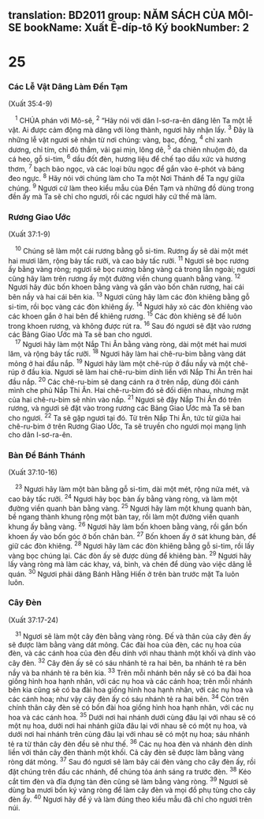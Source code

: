 translation: BD2011
group: NĂM SÁCH CỦA MÔI-SE
bookName: Xuất Ê-díp-tô Ký 
bookNumber: 2
-------

<div class="title"><h1>25</h1><h3>Các Lễ Vật Dâng Làm Ðền Tạm</h3><p>(Xuất 35:4-9)</p></div>
<span class="verse xu_25_1"> <sup>1</sup> CHÚA phán với Mô-sê, </span>
<span class="verse xu_25_2"><sup>2</sup> “Hãy nói với dân I-sơ-ra-ên dâng lên Ta một lễ vật. Ai được cảm động mà dâng với lòng thành, ngươi hãy nhận lấy. </span>
<span class="verse xu_25_3"><sup>3</sup> Ðây là những lễ vật ngươi sẽ nhận từ nơi chúng: vàng, bạc, đồng, </span>
<span class="verse xu_25_4"><sup>4</sup> chỉ xanh dương, chỉ tím, chỉ đỏ thắm, vải gai mịn, lông dê, </span>
<span class="verse xu_25_5"><sup>5</sup> da chiên nhuộm đỏ, da cá heo, gỗ si-tim, </span>
<span class="verse xu_25_6"><sup>6</sup> dầu đốt đèn, hương liệu để chế tạo dầu xức và hương thơm, </span>
<span class="verse xu_25_7"><sup>7</sup> bạch bảo ngọc, và các loại bửu ngọc để gắn vào ê-phót và bảng đeo ngực. </span>
<span class="verse xu_25_8"><sup>8</sup> Hãy nói với chúng làm cho Ta một Nơi Thánh để Ta ngự giữa chúng.</span>
<span class="verse xu_25_9"><sup>9</sup> Ngươi cứ làm theo kiểu mẫu của Ðền Tạm và những đồ dùng trong đền ấy mà Ta sẽ chỉ cho ngươi, rồi các ngươi hãy cứ thế mà làm.<br/></span>
<div class="title"><h3>Rương Giao Ước</h3><p>(Xuất 37:1-9)</p></div>
<span class="verse xu_25_10"> <sup>10</sup> Chúng sẽ làm một cái rương bằng gỗ si-tim. Rương ấy sẽ dài một mét hai mươi lăm, rộng bảy tấc rưỡi, và cao bảy tấc rưỡi. </span>
<span class="verse xu_25_11"><sup>11</sup> Ngươi sẽ bọc rương ấy bằng vàng ròng; ngươi sẽ bọc rương bằng vàng cả trong lẫn ngoài; ngươi cũng hãy làm trên rương ấy một đường viền chung quanh bằng vàng. </span>
<span class="verse xu_25_12"><sup>12</sup> Ngươi hãy đúc bốn khoen bằng vàng và gắn vào bốn chân rương, hai cái bên nầy và hai cái bên kia. </span>
<span class="verse xu_25_13"><sup>13</sup> Ngươi cũng hãy làm các đòn khiêng bằng gỗ si-tim, rồi bọc vàng các đòn khiêng ấy. </span>
<span class="verse xu_25_14"><sup>14</sup> Ngươi hãy xỏ các đòn khiêng vào các khoen gắn ở hai bên để khiêng rương. </span>
<span class="verse xu_25_15"><sup>15</sup> Các đòn khiêng sẽ để luôn trong khoen rương, và không được rút ra. </span>
<span class="verse xu_25_16"><sup>16</sup> Sau đó ngươi sẽ đặt vào rương các Bảng Giao Ước mà Ta sẽ ban cho ngươi.<br/></span>
<span class="verse xu_25_17"> <sup>17</sup> Ngươi hãy làm một Nắp Thi Ân bằng vàng ròng, dài một mét hai mươi lăm, và rộng bảy tấc rưỡi. </span>
<span class="verse xu_25_18"><sup>18</sup> Ngươi hãy làm hai chê-ru-bim bằng vàng dát mỏng ở hai đầu nắp. </span>
<span class="verse xu_25_19"><sup>19</sup> Ngươi hãy làm một chê-rúp ở đầu nầy và một chê-rúp ở đầu kia. Ngươi sẽ làm hai chê-ru-bim dính liền với Nắp Thi Ân trên hai đầu nắp. </span>
<span class="verse xu_25_20"><sup>20</sup> Các chê-ru-bim sẽ dang cánh ra ở trên nắp, dùng đôi cánh mình che phủ Nắp Thi Ân. Hai chê-ru-bim đó sẽ đối diện nhau, nhưng mặt của hai chê-ru-bim sẽ nhìn vào nắp. </span>
<span class="verse xu_25_21"><sup>21</sup> Ngươi sẽ đậy Nắp Thi Ân đó trên rương, và ngươi sẽ đặt vào trong rương các Bảng Giao Ước mà Ta sẽ ban cho ngươi. </span>
<span class="verse xu_25_22"><sup>22</sup> Ta sẽ gặp ngươi tại đó. Từ trên Nắp Thi Ân, tức từ giữa hai chê-ru-bim ở trên Rương Giao Ước, Ta sẽ truyền cho ngươi mọi mạng lịnh cho dân I-sơ-ra-ên.<br/></span>
<div class="title"><h3>Bàn Ðể Bánh Thánh</h3><p>(Xuất 37:10-16)</p></div>
<span class="verse xu_25_23"> <sup>23</sup> Ngươi hãy làm một bàn bằng gỗ si-tim, dài một mét, rộng nửa mét, và cao bảy tấc rưỡi. </span>
<span class="verse xu_25_24"><sup>24</sup> Ngươi hãy bọc bàn ấy bằng vàng ròng, và làm một đường viền quanh bàn bằng vàng. </span>
<span class="verse xu_25_25"><sup>25</sup> Ngươi hãy làm một khung quanh bàn, bề ngang thành khung rộng một bàn tay, rồi làm một đường viền quanh khung ấy bằng vàng. </span>
<span class="verse xu_25_26"><sup>26</sup> Ngươi hãy làm bốn khoen bằng vàng, rồi gắn bốn khoen ấy vào bốn góc ở bốn chân bàn. </span>
<span class="verse xu_25_27"><sup>27</sup> Bốn khoen ấy ở sát khung bàn, để giữ các đòn khiêng. </span>
<span class="verse xu_25_28"><sup>28</sup> Ngươi hãy làm các đòn khiêng bằng gỗ si-tim, rồi lấy vàng bọc chúng lại. Các đòn ấy sẽ được dùng để khiêng bàn. </span>
<span class="verse xu_25_29"><sup>29</sup> Ngươi hãy lấy vàng ròng mà làm các khay, vá, bình, và chén để dùng vào việc dâng lễ quán. </span>
<span class="verse xu_25_30"><sup>30</sup> Ngươi phải dâng Bánh Hằng Hiến ở trên bàn trước mặt Ta luôn luôn.<br/></span>
<div class="title"><h3>Cây Ðèn</h3><p>(Xuất 37:17-24)</p></div>
<span class="verse xu_25_31"> <sup>31</sup> Ngươi sẽ làm một cây đèn bằng vàng ròng. Ðế và thân của cây đèn ấy sẽ được làm bằng vàng dát mỏng. Các đài hoa của đèn, các nụ hoa của đèn, và các cánh hoa của đèn đều dính với nhau thành một khối và dính vào cây đèn. </span>
<span class="verse xu_25_32"><sup>32</sup> Cây đèn ấy sẽ có sáu nhánh tẻ ra hai bên, ba nhánh tẻ ra bên nầy và ba nhánh tẻ ra bên kia. </span>
<span class="verse xu_25_33"><sup>33</sup> Trên mỗi nhánh bên nầy sẽ có ba đài hoa giống hình hoa hạnh nhân, với các nụ hoa và các cánh hoa; trên mỗi nhánh bên kia cũng sẽ có ba đài hoa giống hình hoa hạnh nhân, với các nụ hoa và các cánh hoa; như vậy cây đèn ấy có sáu nhánh tẻ ra hai bên. </span>
<span class="verse xu_25_34"><sup>34</sup> Còn trên chính thân cây đèn sẽ có bốn đài hoa giống hình hoa hạnh nhân, với các nụ hoa và các cánh hoa. </span>
<span class="verse xu_25_35"><sup>35</sup> Dưới nơi hai nhánh dưới cùng đâu lại với nhau sẽ có một nụ hoa, dưới nơi hai nhánh giữa đâu lại với nhau sẽ có một nụ hoa, và dưới nơi hai nhánh trên cùng đâu lại với nhau sẽ có một nụ hoa; sáu nhánh tẻ ra từ thân cây đèn đều sẽ như thế. </span>
<span class="verse xu_25_36"><sup>36</sup> Các nụ hoa đèn và nhánh đèn dính liền với thân cây đèn thành một khối. Cả cây đèn sẽ được làm bằng vàng ròng dát mỏng. </span>
<span class="verse xu_25_37"><sup>37</sup> Sau đó ngươi sẽ làm bảy cái đèn vàng cho cây đèn ấy, rồi đặt chúng trên đầu các nhánh, để chúng tỏa ánh sáng ra trước đèn. </span>
<span class="verse xu_25_38"><sup>38</sup> Kéo cắt tim đèn và đĩa đựng tàn đèn cũng sẽ làm bằng vàng ròng. </span>
<span class="verse xu_25_39"><sup>39</sup> Ngươi sẽ dùng ba mươi bốn ký vàng ròng để làm cây đèn và mọi đồ phụ tùng cho cây đèn ấy. </span>
<span class="verse xu_25_40"><sup>40</sup> Ngươi hãy để ý và làm đúng theo kiểu mẫu đã chỉ cho ngươi trên núi.<br/></span>
